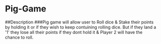 # Pig-Game

##Description
###Pig game will allow user to Roll dice & Stake their points by holding it or if they wish to keep contuining rolling dice. 
But if they land a '1' they lose all their points if they dont hold it & Player 2 will have the chance to roll.
